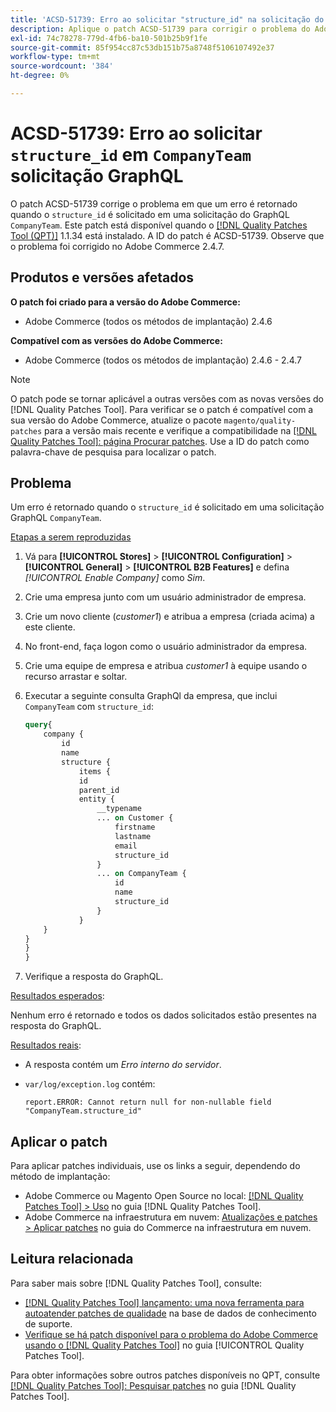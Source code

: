 ```yaml
---
title: 'ACSD-51739: Erro ao solicitar "structure_id" na solicitação do GraphQL de "CompanyTeam"'
description: Aplique o patch ACSD-51739 para corrigir o problema do Adobe Commerce em que um erro é retornado quando o "structure_id" é solicitado em uma solicitação do GraphQL "CompanyTeam".
exl-id: 74c78278-779d-4fb6-ba10-501b25b9f1fe
source-git-commit: 85f954cc87c53db151b75a8748f5106107492e37
workflow-type: tm+mt
source-wordcount: '384'
ht-degree: 0%

---
```


# ACSD-51739: Erro ao solicitar `structure_id` em `CompanyTeam` solicitação GraphQL

O patch ACSD-51739 corrige o problema em que um erro é retornado quando o `structure_id` é solicitado em uma solicitação do GraphQL `CompanyTeam`. Este patch está disponível quando o [[!DNL Quality Patches Tool (QPT)]](https://experienceleague.adobe.com/pt-br/docs/commerce-knowledge-base/kb/announcements/commerce-announcements/magento-quality-patches-released-new-tool-to-self-serve-quality-patches) 1.1.34 está instalado. A ID do patch é ACSD-51739. Observe que o problema foi corrigido no Adobe Commerce 2.4.7.

## Produtos e versões afetados

**O patch foi criado para a versão do Adobe Commerce:**

* Adobe Commerce (todos os métodos de implantação) 2.4.6

**Compatível com as versões do Adobe Commerce:**

* Adobe Commerce (todos os métodos de implantação) 2.4.6 - 2.4.7

>[!NOTE]
>
>O patch pode se tornar aplicável a outras versões com as novas versões do [!DNL Quality Patches Tool]. Para verificar se o patch é compatível com a sua versão do Adobe Commerce, atualize o pacote `magento/quality-patches` para a versão mais recente e verifique a compatibilidade na [[!DNL Quality Patches Tool]: página Procurar patches](https://experienceleague.adobe.com/tools/commerce-quality-patches/index.html?lang=pt-BR). Use a ID do patch como palavra-chave de pesquisa para localizar o patch.

## Problema

Um erro é retornado quando o `structure_id` é solicitado em uma solicitação GraphQL `CompanyTeam`.

<u>Etapas a serem reproduzidas</u>

1. Vá para **[!UICONTROL Stores]** > **[!UICONTROL Configuration]** > **[!UICONTROL General]** > **[!UICONTROL B2B Features]** e defina *[!UICONTROL Enable Company]* como *Sim*.
1. Crie uma empresa junto com um usuário administrador de empresa.
1. Crie um novo cliente (*customer1*) e atribua a empresa (criada acima) a este cliente.
1. No front-end, faça logon como o usuário administrador da empresa.
1. Crie uma equipe de empresa e atribua *customer1* à equipe usando o recurso arrastar e soltar.
1. Executar a seguinte consulta GraphQl da empresa, que inclui `CompanyTeam` com `structure_id`:

   ```GraphQL
   query{
       company {
           id
           name
           structure {
               items {
               id
               parent_id
               entity {
                   __typename
                   ... on Customer {
                       firstname
                       lastname
                       email
                       structure_id
                   }
                   ... on CompanyTeam {
                       id
                       name
                       structure_id
                   }
               }
       }
   }
   }
   }
   ```

1. Verifique a resposta do GraphQL.

<u>Resultados esperados</u>:

Nenhum erro é retornado e todos os dados solicitados estão presentes na resposta do GraphQL.

<u>Resultados reais</u>:

* A resposta contém um *Erro interno do servidor*.
* `var/log/exception.log` contém:

  ```
  report.ERROR: Cannot return null for non-nullable field "CompanyTeam.structure_id"
  ```

## Aplicar o patch

Para aplicar patches individuais, use os links a seguir, dependendo do método de implantação:

* Adobe Commerce ou Magento Open Source no local: [[!DNL Quality Patches Tool] > Uso](/help/tools/quality-patches-tool/usage.md) no guia [!DNL Quality Patches Tool].
* Adobe Commerce na infraestrutura em nuvem: [Atualizações e patches > Aplicar patches](https://experienceleague.adobe.com/docs/commerce-cloud-service/user-guide/develop/upgrade/apply-patches.html?lang=pt-BR) no guia do Commerce na infraestrutura em nuvem.

## Leitura relacionada

Para saber mais sobre [!DNL Quality Patches Tool], consulte:

* [[!DNL Quality Patches Tool] lançamento: uma nova ferramenta para autoatender patches de qualidade](https://experienceleague.adobe.com/pt-br/docs/commerce-knowledge-base/kb/announcements/commerce-announcements/magento-quality-patches-released-new-tool-to-self-serve-quality-patches) na base de dados de conhecimento de suporte.
* [Verifique se há patch disponível para o problema do Adobe Commerce usando o  [!DNL Quality Patches Tool]](/help/tools/quality-patches-tool/patches-available-in-qpt/check-patch-for-magento-issue-with-magento-quality-patches.md) no guia [!UICONTROL Quality Patches Tool].


Para obter informações sobre outros patches disponíveis no QPT, consulte [[!DNL Quality Patches Tool]: Pesquisar patches](https://experienceleague.adobe.com/tools/commerce-quality-patches/index.html?lang=pt-BR) no guia [!DNL Quality Patches Tool].
